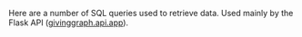 Here are a number of SQL queries used to retrieve data. Used mainly by the Flask API ([givinggraph.api.app](../givinggraph/api/app.py)).
